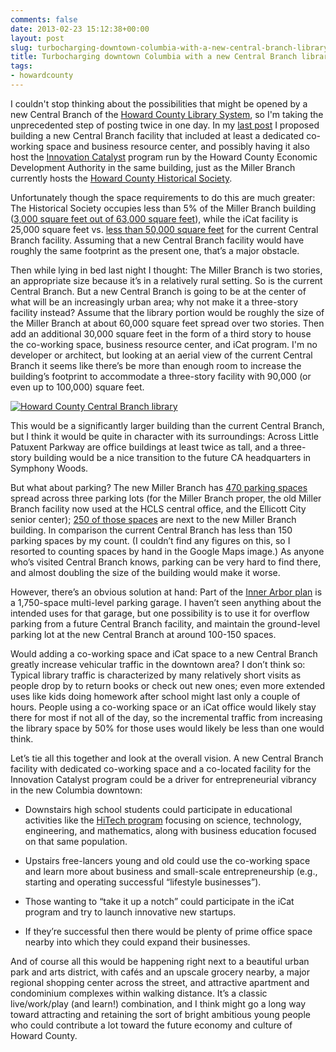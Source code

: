 ```yaml
---
comments: false
date: 2013-02-23 15:12:38+00:00
layout: post
slug: turbocharging-downtown-columbia-with-a-new-central-branch-library
title: Turbocharging downtown Columbia with a new Central Branch library
tags:
- howardcounty
---
```


I couldn't stop thinking about the possibilities that might be opened by a new Central Branch of the [Howard County Library System](http://hclibrary.org/index.php?page=111), so I'm taking the unprecedented step of posting twice in one day. In my [last post](/could-howard-county-libraries-help-grow-howard-countys-economy/) I proposed building a new Central Branch facility that included at least a dedicated co-working space and business resource center, and possibly having it also host the [Innovation Catalyst](http://www.hceda.org/maryland-center-for-entrepreneurship/icat.aspx) program run by the Howard County Economic Development Authority in the same building, just as the Miller Branch currently hosts the [Howard County Historical Society](http://hchsmd.org/).

Unfortunately though the space requirements to do this are much greater: The Historical Society occupies less than 5% of the Miller Branch building ([3,000 square feet out of 63,000 square feet](http://ellicottcity.patch.com/listings/howard-county-library-system-charles-e-miller-branch-historical-center)), while the iCat facility is 25,000 square feet vs. [less than 50,000 square feet](http://maryland.educationbug.org/public-library/7094-central-library.html) for the current Central Branch facility. Assuming that a new Central Branch facility would have roughly the same footprint as the present one, that’s a major obstacle.

Then while lying in bed last night I thought: The Miller Branch is two stories, an appropriate size because it’s in a relatively rural setting. So is the current Central Branch. But a new Central Branch is going to be at the center of what will be an increasingly urban area; why not make it a three-story facility instead? Assume that the library portion would be roughly the size of the Miller Branch at about 60,000 square feet spread over two stories. Then add an additional 30,000 square feet in the form of a third story to house the co-working space, business resource center, and iCat program. I'm no developer or architect, but looking at an aerial view of the current Central Branch it seems like there’s be more than enough room to increase the building’s footprint to accommodate a three-story facility with 90,000 (or even up to 100,000) square feet.

[![Howard County Central Branch library](http://hecker.files.wordpress.com/2013/02/central-branch-aerial-view.png?w=300)](http://hecker.files.wordpress.com/2013/02/central-branch-aerial-view.png)

This would be a significantly larger building than the current Central Branch, but I think it would be quite in character with its surroundings: Across Little Patuxent Parkway are office buildings at least twice as tall, and a three-story building would be a nice transition to the future CA headquarters in Symphony Woods.

But what about parking? The new Miller Branch has [470 parking spaces](http://www.howa.lib.md.us/index.php?page=656) spread across three parking lots (for the Miller Branch proper, the old Miller Branch facility now used at the HCLS central office, and the Ellicott City senior center); [250 of those spaces](http://www.hclibrary.org/index.php?page=531) are next to the new Miller Branch building. In comparison the current Central Branch has less than 150 parking spaces by my count. (I couldn’t find any figures on this, so I resorted to counting spaces by hand in the Google Maps image.) As anyone who’s visited Central Branch knows, parking can be very hard to find there, and almost doubling the size of the building would make it worse.

However, there’s an obvious solution at hand: Part of the [Inner Arbor plan](http://www.columbiaassociation.com/SymphonyWoodsPark/index.cfm) is a 1,750-space multi-level parking garage. I haven’t seen anything about the intended uses for that garage, but one possibility is to use it for overflow parking from a future Central Branch facility, and maintain the ground-level parking lot at the new Central Branch at around 100-150 spaces.

Would adding a co-working space and iCat space to a new Central Branch greatly increase vehicular traffic in the downtown area? I don’t think so: Typical library traffic is characterized by many relatively short visits as people drop by to return books or check out new ones; even more extended uses like kids doing homework after school might last only a couple of hours. People using a co-working space or an iCat office would likely stay there for most if not all of the day, so the incremental traffic from increasing the library space by 50% for those uses would likely be less than one would think.

Let’s tie all this together and look at the overall vision. A new Central Branch facility with dedicated co-working space and a co-located facility for the Innovation Catalyst program could be a driver for entrepreneurial vibrancy in the new Columbia downtown:



	
  * Downstairs high school students could participate in educational activities like the [HiTech program](http://hclibrary.org/index.php?page=691) focusing on science, technology, engineering, and mathematics, along with business education focused on that same population.

	
  * Upstairs free-lancers young and old could use the co-working space and learn more about business and small-scale entrepreneurship (e.g., starting and operating successful “lifestyle businesses”).

	
  * Those wanting to “take it up a notch” could participate in the iCat program and try to launch innovative new startups.

	
  * If they’re successful then there would be plenty of prime office space nearby into which they could expand their businesses.


And of course all this would be happening right next to a beautiful urban park and arts district, with cafés and an upscale grocery nearby, a major regional shopping center across the street, and attractive apartment and condominium complexes within walking distance. It’s a classic live/work/play (and learn!) combination, and I think might go a long way toward attracting and retaining the sort of bright ambitious young people who could contribute a lot toward the future economy and culture of Howard County.
